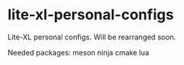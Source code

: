 # lite-xl-personal-configs
Lite-XL personal configs. Will be rearranged soon.

Needed packages:
meson
ninja
cmake
lua
